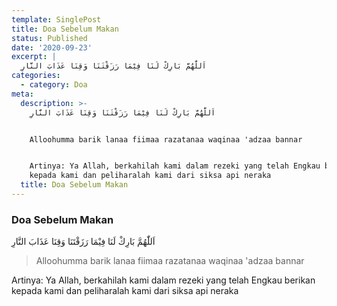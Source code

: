 ```yaml
---
template: SinglePost
title: Doa Sebelum Makan
status: Published
date: '2020-09-23'
excerpt: |
  اَللّٰهُمَّ بَارِكْ لَنَا فِيْمَا رَزَقْتَنَا وَقِنَا عَذَابَ النَّارِ
categories:
  - category: Doa
meta:
  description: >-
    اَللّٰهُمَّ بَارِكْ لَنَا فِيْمَا رَزَقْتَنَا وَقِنَا عَذَابَ النَّارِ


    Alloohumma barik lanaa fiimaa razatanaa waqinaa 'adzaa bannar


    Artinya: Ya Allah, berkahilah kami dalam rezeki yang telah Engkau berikan
    kepada kami dan peliharalah kami dari siksa api neraka
  title: Doa Sebelum Makan
---
```

### Doa Sebelum Makan

اَللّٰهُمَّ بَارِكْ لَنَا فِيْمَا رَزَقْتَنَا وَقِنَا عَذَابَ النَّارِ

> Alloohumma barik lanaa fiimaa razatanaa waqinaa 'adzaa bannar



Artinya: Ya Allah, berkahilah kami dalam rezeki yang telah Engkau berikan kepada kami dan peliharalah kami dari siksa api neraka
